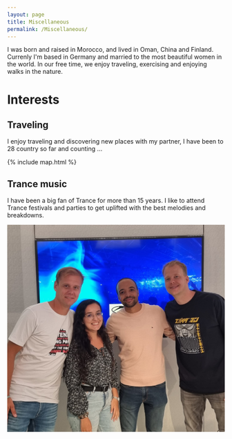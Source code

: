 ```yaml
---
layout: page
title: Miscellaneous
permalink: /Miscellaneous/
---
```



I was born and raised in Morocco, and lived in Oman, China and Finland. Currenly I'm based in Germany and married to the most beautiful women in the world. In our free time, we enjoy traveling, exercising and enjoying walks in the nature.


# Interests 

## Traveling 

I enjoy traveling and discovering new places with my partner, I have been to 28 country so far and counting ...

{% include map.html %}


## Trance music

I have been a big fan of Trance for more than 15 years. I like to attend Trance festivals and parties to get uplifted with the best melodies and breakdowns.

![png](/img/misc/asot.jpg)